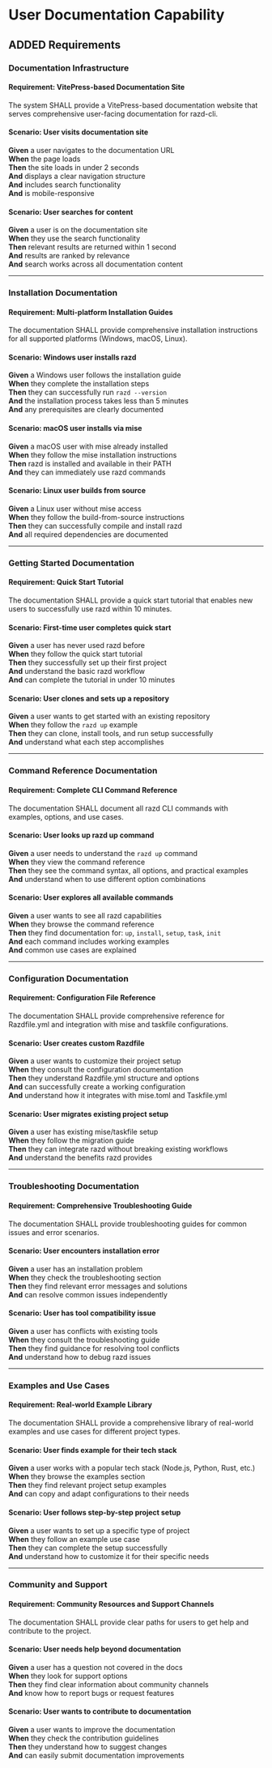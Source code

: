 # User Documentation Capability

## ADDED Requirements

### Documentation Infrastructure

#### Requirement: VitePress-based Documentation Site
The system SHALL provide a VitePress-based documentation website that serves comprehensive user-facing documentation for razd-cli.

#### Scenario: User visits documentation site
**Given** a user navigates to the documentation URL  
**When** the page loads  
**Then** the site loads in under 2 seconds  
**And** displays a clear navigation structure  
**And** includes search functionality  
**And** is mobile-responsive  

#### Scenario: User searches for content
**Given** a user is on the documentation site  
**When** they use the search functionality  
**Then** relevant results are returned within 1 second  
**And** results are ranked by relevance  
**And** search works across all documentation content  

---

### Installation Documentation

#### Requirement: Multi-platform Installation Guides
The documentation SHALL provide comprehensive installation instructions for all supported platforms (Windows, macOS, Linux).

#### Scenario: Windows user installs razd
**Given** a Windows user follows the installation guide  
**When** they complete the installation steps  
**Then** they can successfully run `razd --version`  
**And** the installation process takes less than 5 minutes  
**And** any prerequisites are clearly documented  

#### Scenario: macOS user installs via mise
**Given** a macOS user with mise already installed  
**When** they follow the mise installation instructions  
**Then** razd is installed and available in their PATH  
**And** they can immediately use razd commands  

#### Scenario: Linux user builds from source
**Given** a Linux user without mise access  
**When** they follow the build-from-source instructions  
**Then** they can successfully compile and install razd  
**And** all required dependencies are documented  

---

### Getting Started Documentation

#### Requirement: Quick Start Tutorial
The documentation SHALL provide a quick start tutorial that enables new users to successfully use razd within 10 minutes.

#### Scenario: First-time user completes quick start
**Given** a user has never used razd before  
**When** they follow the quick start tutorial  
**Then** they successfully set up their first project  
**And** understand the basic razd workflow  
**And** can complete the tutorial in under 10 minutes  

#### Scenario: User clones and sets up a repository
**Given** a user wants to get started with an existing repository  
**When** they follow the `razd up` example  
**Then** they can clone, install tools, and run setup successfully  
**And** understand what each step accomplishes  

---

### Command Reference Documentation

#### Requirement: Complete CLI Command Reference
The documentation SHALL document all razd CLI commands with examples, options, and use cases.

#### Scenario: User looks up razd up command
**Given** a user needs to understand the `razd up` command  
**When** they view the command reference  
**Then** they see the command syntax, all options, and practical examples  
**And** understand when to use different option combinations  

#### Scenario: User explores all available commands
**Given** a user wants to see all razd capabilities  
**When** they browse the command reference  
**Then** they find documentation for: `up`, `install`, `setup`, `task`, `init`  
**And** each command includes working examples  
**And** common use cases are explained  

---

### Configuration Documentation

#### Requirement: Configuration File Reference
The documentation SHALL provide comprehensive reference for Razdfile.yml and integration with mise and taskfile configurations.

#### Scenario: User creates custom Razdfile
**Given** a user wants to customize their project setup  
**When** they consult the configuration documentation  
**Then** they understand Razdfile.yml structure and options  
**And** can successfully create a working configuration  
**And** understand how it integrates with mise.toml and Taskfile.yml  

#### Scenario: User migrates existing project setup
**Given** a user has existing mise/taskfile setup  
**When** they follow the migration guide  
**Then** they can integrate razd without breaking existing workflows  
**And** understand the benefits razd provides  

---

### Troubleshooting Documentation

#### Requirement: Comprehensive Troubleshooting Guide
The documentation SHALL provide troubleshooting guides for common issues and error scenarios.

#### Scenario: User encounters installation error
**Given** a user has an installation problem  
**When** they check the troubleshooting section  
**Then** they find relevant error messages and solutions  
**And** can resolve common issues independently  

#### Scenario: User has tool compatibility issue
**Given** a user has conflicts with existing tools  
**When** they consult the troubleshooting guide  
**Then** they find guidance for resolving tool conflicts  
**And** understand how to debug razd issues  

---

### Examples and Use Cases

#### Requirement: Real-world Example Library
The documentation SHALL provide a comprehensive library of real-world examples and use cases for different project types.

#### Scenario: User finds example for their tech stack
**Given** a user works with a popular tech stack (Node.js, Python, Rust, etc.)  
**When** they browse the examples section  
**Then** they find relevant project setup examples  
**And** can copy and adapt configurations to their needs  

#### Scenario: User follows step-by-step project setup
**Given** a user wants to set up a specific type of project  
**When** they follow an example use case  
**Then** they can complete the setup successfully  
**And** understand how to customize it for their specific needs  

---

### Community and Support

#### Requirement: Community Resources and Support Channels
The documentation SHALL provide clear paths for users to get help and contribute to the project.

#### Scenario: User needs help beyond documentation
**Given** a user has a question not covered in the docs  
**When** they look for support options  
**Then** they find clear information about community channels  
**And** know how to report bugs or request features  

#### Scenario: User wants to contribute to documentation
**Given** a user wants to improve the documentation  
**When** they check the contribution guidelines  
**Then** they understand how to suggest changes  
**And** can easily submit documentation improvements  